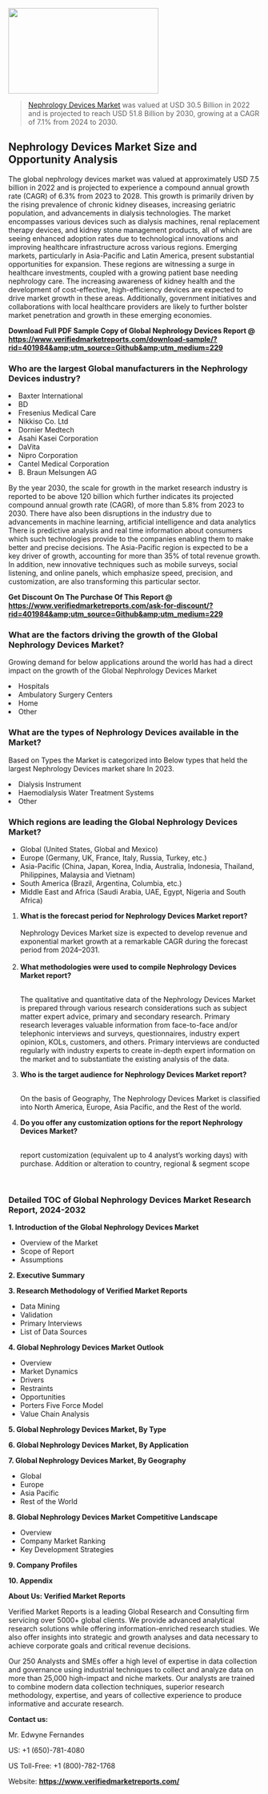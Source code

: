 <img src="https://ffe5etoiles.com/wp-content/uploads/2024/12/MST1-300x171.png" alt="" width="300" height="171" class="alignnone size-medium wp-image-20088" /><blockquote><p><p><a href="https://www.verifiedmarketreports.com/download-sample/?rid=401984&utm_source=Github&utm_medium=229" target="_blank">Nephrology Devices Market</a> was valued at USD 30.5 Billion in 2022 and is projected to reach USD 51.8 Billion by 2030, growing at a CAGR of 7.1% from 2024 to 2030.</p></blockquote><p><h2>Nephrology Devices Market Size and Opportunity Analysis</h2> The global nephrology devices market was valued at approximately USD 7.5 billion in 2022 and is projected to experience a compound annual growth rate (CAGR) of 6.3% from 2023 to 2028. This growth is primarily driven by the rising prevalence of chronic kidney diseases, increasing geriatric population, and advancements in dialysis technologies. The market encompasses various devices such as dialysis machines, renal replacement therapy devices, and kidney stone management products, all of which are seeing enhanced adoption rates due to technological innovations and improving healthcare infrastructure across various regions. Emerging markets, particularly in Asia-Pacific and Latin America, present substantial opportunities for expansion. These regions are witnessing a surge in healthcare investments, coupled with a growing patient base needing nephrology care. The increasing awareness of kidney health and the development of cost-effective, high-efficiency devices are expected to drive market growth in these areas. Additionally, government initiatives and collaborations with local healthcare providers are likely to further bolster market penetration and growth in these emerging economies. </p><p class=""><strong>Download Full PDF Sample Copy of Global Nephrology Devices Report @ <a href="https://www.verifiedmarketreports.com/download-sample/?rid=401984&amp;utm_source=Github&amp;utm_medium=229" target="_blank">https://www.verifiedmarketreports.com/download-sample/?rid=401984&amp;utm_source=Github&amp;utm_medium=229</a></strong></p><h3 id="" class="">Who are the largest Global manufacturers in the Nephrology Devices industry?</h3><p><li>Baxter International</li><li> BD</li><li> Fresenius Medical Care</li><li> Nikkiso Co. Ltd</li><li> Dornier Medtech</li><li> Asahi Kasei Corporation</li><li> DaVita</li><li> Nipro Corporation</li><li> Cantel Medical Corporation</li><li> B. Braun Melsungen AG</li></p><div class=""><div class="" dir="" data-message-author-role="" data-message-id="" data-message-model-slug=""><div class=""><div class=""><div class=""><div class="" dir="" data-message-author-role="" data-message-id="" data-message-model-slug=""><div class=""><div class=""><p>By the year 2030, the scale for growth in the market research industry is reported to be above 120 billion which further indicates its projected compound annual growth rate (CAGR), of more than 5.8% from 2023 to 2030. There have also been disruptions in the industry due to advancements in machine learning, artificial intelligence and data analytics There is predictive analysis and real time information about consumers which such technologies provide to the companies enabling them to make better and precise decisions. The Asia-Pacific region is expected to be a key driver of growth, accounting for more than 35% of total revenue growth. In addition, new innovative techniques such as mobile surveys, social listening, and online panels, which emphasize speed, precision, and customization, are also transforming this particular sector.</p><p><strong>Get Discount On The Purchase Of This Report @&nbsp; <a href="https://www.verifiedmarketreports.com/ask-for-discount/?rid=401984&amp;utm_source=Github&amp;utm_medium=229" target="_blank">https://www.verifiedmarketreports.com/ask-for-discount/?rid=401984&amp;utm_source=Github&amp;utm_medium=229</a></strong></p></div></div></div></div></div></div></div></div><h3 id="" class="">What are the factors driving the growth of the Global Nephrology Devices Market?</h3><p id="" class="">Growing demand for below applications around the world has had a direct impact on the growth of the Global Nephrology Devices Market</p><p id="" class=""><li>Hospitals</li><li> Ambulatory Surgery Centers</li><li> Home</li><li> Other</li></p><h3 id="" class="">What are the types of Nephrology Devices available in the Market?</h3><p id="" class="">Based on Types the Market is categorized into Below types that held the largest Nephrology Devices market share In 2023.</p><p id="" class=""><li>Dialysis Instrument</li><li> Haemodialysis Water Treatment Systems</li><li> Other</li></p><h3 id="" class="">Which regions are leading the Global Nephrology Devices Market?</h3><ul><li>Global (United States, Global and Mexico)</li><li>Europe (Germany, UK, France, Italy, Russia, Turkey, etc.)</li><li>Asia-Pacific (China, Japan, Korea, India, Australia, Indonesia, Thailand, Philippines, Malaysia and Vietnam)</li><li>South America (Brazil, Argentina, Columbia, etc.)</li><li>Middle East and Africa (Saudi Arabia, UAE, Egypt, Nigeria and South Africa)</li></ul><p><ol><li><strong>What is the forecast period for Nephrology Devices Market report?<br /></strong><br /><span data-sheets-root="1" data-sheets-value="{&quot;1&quot;:2,&quot;2&quot;:&quot;XXXX size is expected to develop revenue and exponential market growth at a remarkable CAGR during the forecast period from 2024&ndash;2030.&quot;}" data-sheets-userformat="{&quot;2&quot;:12674,&quot;4&quot;:{&quot;1&quot;:2,&quot;2&quot;:16776960},&quot;10&quot;:2,&quot;11&quot;:0,&quot;15&quot;:&quot;Arial&quot;,&quot;16&quot;:12}">Nephrology Devices Market size is expected to develop revenue and exponential market growth at a remarkable CAGR during the forecast period from 2024&ndash;2031.</span><br /><br /></li><li><strong>What methodologies were used to compile Nephrology Devices Market report?<br /><br /></strong><p>The qualitative and quantitative data of the&nbsp;Nephrology Devices Market is prepared through various research considerations such as subject matter expert advice, primary and secondary research. Primary research leverages valuable information from face-to-face and/or telephonic interviews and surveys, questionnaires, industry expert opinion, KOLs, customers, and others. Primary interviews are conducted regularly with industry experts to create in-depth expert information on the market and to substantiate the existing analysis of the data.&nbsp;</p></li><li><strong>Who is the target audience for Nephrology Devices Market report?<br /><br /></strong><p>On the basis of Geography, The&nbsp;Nephrology Devices Market is classified into North America, Europe, Asia Pacific, and the Rest of the world.</p></li><li><strong>Do you offer any customization options for the report Nephrology Devices Market?<br /><br /></strong><p>report customization (equivalent up to 4 analyst&rsquo;s working days) with purchase. Addition or alteration to country, regional &amp; segment scope</p><p>&nbsp;</p></li></ol></p><h3 id="" class="">Detailed TOC of Global Nephrology Devices Market Research Report, 2024-2032</h3><p id="" class=""><strong>1. Introduction of the Global Nephrology Devices Market</strong></p><ul><li>Overview of the Market</li><li>Scope of Report</li><li>Assumptions</li></ul><p id="" class=""><strong>2. Executive Summary</strong></p><p id="" class=""><strong>3. Research Methodology of&nbsp;Verified Market Reports</strong></p><ul><li>Data Mining</li><li>Validation</li><li>Primary Interviews</li><li>List of Data Sources</li></ul><p id="" class=""><strong>4. Global Nephrology Devices Market Outlook</strong></p><ul><li>Overview</li><li>Market Dynamics</li><li>Drivers</li><li>Restraints</li><li>Opportunities</li><li>Porters Five Force Model</li><li>Value Chain Analysis</li></ul><p id="" class=""><strong>5. Global Nephrology Devices Market, By&nbsp;Type</strong></p><p id="" class=""><strong>6. Global Nephrology Devices Market, By Application</strong></p><p id="" class=""><strong>7. Global Nephrology Devices Market, By Geography</strong></p><ul><li>Global</li><li>Europe</li><li>Asia Pacific</li><li>Rest of the World</li></ul><p id="" class=""><strong>8. Global Nephrology Devices Market Competitive Landscape</strong></p><ul><li>Overview</li><li>Company Market Ranking</li><li>Key Development Strategies</li></ul><p id="" class=""><strong>9. Company Profiles</strong></p><p id="" class=""><strong>10. Appendix</strong></p><p id="" class=""><strong>About Us: Verified Market Reports</strong></p><p id="" class="">Verified Market Reports is a leading Global Research and Consulting firm servicing over 5000+ global clients. We provide advanced analytical research solutions while offering information-enriched research studies. We also offer insights into strategic and growth analyses and data necessary to achieve corporate goals and critical revenue decisions.</p><p id="" class="">Our 250 Analysts and SMEs offer a high level of expertise in data collection and governance using industrial techniques to collect and analyze data on more than 25,000 high-impact and niche markets. Our analysts are trained to combine modern data collection techniques, superior research methodology, expertise, and years of collective experience to produce informative and accurate research.</p><p id="" class=""><strong>Contact us:</strong></p><p id="" class="">Mr. Edwyne Fernandes</p><p id="" class="">US: +1 (650)-781-4080</p><p id="" class="">US Toll-Free: +1 (800)-782-1768</p><p id="" class="">Website: <a target="" data-test-app-aware-link=""><strong>https://www.verifiedmarketreports.com/</strong></a></p>
